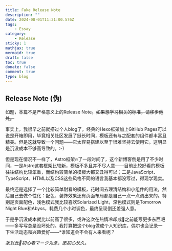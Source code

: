 ```yaml
---
title: Fake Release Note
description: ""
date: 2024-08-01T11:31:00.576Z
tags:
    - Essay
category:
    - Release
sticky: 1
mathjax: true
mermaid: true
draft: false
toc: true
donate: false
comment: true
type: blog
---
```

## Release Note (伪)

如题，本篇不是严格意义上的Release Note。~~如果想学习相关的标准，请移步他处。~~

事实上，我很早之前就搭过个人blog了。经典的Hexo框架加上GitHub Pages可以说是开箱即用，毕竟相关社区发展了挺长时间，模板还有与之配套的组件都丰富且精美。但是这就导致一个问题——它太容易搭建以至于很难坚持去使用它。这明显是沉没成本不够高导致的。:-)

但是现在情况不一样了，Astro框架🔥了一段时间了，这个新博客倒是用了不少时间，一是Astro这套框架比较新，模板不多且并不尽人意——目前比较好看的模板往往结构比较笨重，而结构较简单的模板大都又丑得可以；二是JavaScript、TypeScript、HTML以及CSS这些风格不同的语言我基本都没写过，得现学现卖。

最终还是选择了一个比较简单耐看的模板，花时间去理清结构和小组件的用法，然后自己去做个性化：配色、装饰效果还有页面布局都是自己一点一点调出来的。特别是页面配色，浅色模式我比较喜欢Solarized Light，深色模式则是Tomorrow Night Blue和Abyss，耗费几个小时调色，最终呈现倒还差强人意。

于是乎沉没成本就比以前高了很多，或许这次在热情冷却成🧊之前能写更多东西吧——多写写总是没坏处的。我打算把这个blog做成个人知识库，偶尔也会记录一下生活动态和兴趣爱好——*谁知道会不会有人来看呢？

*故以此🔰初心者マーク为念，愿初心长久。*
